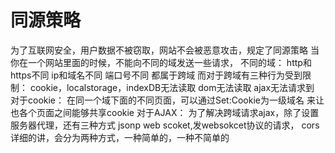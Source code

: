 # 同源策略
  为了互联网安全，用户数据不被窃取，网站不会被恶意攻击，规定了同源策略
  当你在一个网站里面的时候，不能向不同的域发送一些请求，
  不同的域：
    http和https不同
    ip和域名不同
    端口号不同
    都属于跨域
  而对于跨域有三种行为受到限制：
    cookie，localstorage，indexDB无法读取
    dom无法读取
    ajax无法请求到
  对于cookie：
    在同一个域下面的不同页面，可以通过Set:Cookie为一级域名
    来让也各个页面之间能够共享cookie
  对于AJAX：
    为了解决跨域请求ajax，除了设置服务器代理，还有三种方式
    jsonp
    web scoket,发websokcet协议的请求，
    cors
      详细的讲，会分为两种方式，一种简单的，一种不简单的
